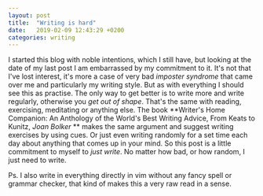 ```yaml
---
layout: post
title:  "Writing is hard"
date:   2019-02-09 12:43:29 +0200
categories: writing  
---
```


I started this blog with noble intentions, which I still have, but looking at
the date of my last post I am embarrassed by my commitment to it. It's not that
I've lost interest, it's more a case of very bad *imposter syndrome* that came
over me and particularly my writing style. But as with everything I should see
this as practise. The only way to get better is to write more and write
regularly, otherwise you *get out of shape*. That's the same with reading,
exercising, meditating or anything else. The book **Writer's Home Companion: An
Anthology of the World's Best Writing Advice, From Keats to Kunitz, _Joan
Bolker_ ** makes the same argument and suggest writing exercises by using cues.
Or just even writing randomly for a set time each day about anything that comes
up in your mind. So this post is a little commitment to myself to *just write*.
No matter how bad, or how random, I just need to write.

Ps. I also write in everything directly in vim without any fancy spell or
grammar checker, that kind of makes this a very raw read in a sense.

